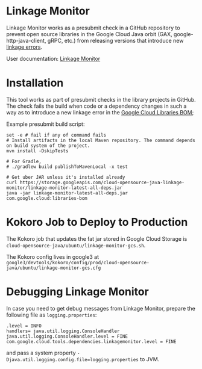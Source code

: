 # Linkage Monitor

Linkage Monitor works as a presubmit check in a GitHub repository to prevent open source libraries
in the Google Cloud Java orbit (GAX, google-http-java-client, gRPC, etc.) from releasing versions
that introduce new [linkage errors](
https://jlbp.dev/glossary.html#types-of-conflicts-and-compatibility).

User documentation: [Linkage Monitor](
https://github.com/GoogleCloudPlatform/cloud-opensource-java/wiki/Linkage-Monitor)

# Installation

This tool works as part of presubmit checks in the library projects in GitHub. The check
fails the build when code or a dependency changes in such a way as to introduce a new linkage error
in the [Google Cloud Libraries BOM](../README.md#google-libraries-bom);

Example presubmit build script:

```
set -e # fail if any of command fails
# Install artifacts in the local Maven repository. The command depends on build system of the project.
mvn install -DskipTests

# For Gradle,
# ./gradlew build publishToMavenLocal -x test

# Get uber JAR unless it's installed already
curl https://storage.googleapis.com/cloud-opensource-java-linkage-monitor/linkage-monitor-latest-all-deps.jar 
java -jar linkage-monitor-latest-all-deps.jar com.google.cloud:libraries-bom
```

# Kokoro Job to Deploy to Production

The Kokoro job that updates the fat jar stored in Google Cloud Storage
is `cloud-opensource-java/ubuntu/linkage-monitor-gcs.sh`.

The Kokoro config lives in google3 at 
`google3/devtools/kokoro/config/prod/cloud-opensource-java/ubuntu/linkage-monitor-gcs.cfg`

# Debugging Linkage Monitor

In case you need to get debug messages from Linkage Monitor, prepare the following file as
`logging.properties`:

```
.level = INFO
handlers= java.util.logging.ConsoleHandler
java.util.logging.ConsoleHandler.level = FINE
com.google.cloud.tools.dependencies.linkagemonitor.level = FINE
```

and pass a system property `-Djava.util.logging.config.file=logging.properties` to JVM.